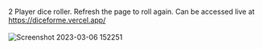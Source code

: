 2 Player dice roller. Refresh the page to roll again. Can be accessed live at https://diceforme.vercel.app/<br><br> 
![Screenshot 2023-03-06 152251](https://user-images.githubusercontent.com/86803100/223222177-2906b195-7365-4138-a287-94c6c159aa8c.png)
